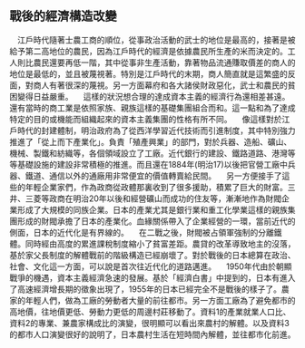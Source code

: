## 戰後的經濟構造改變
　江戶時代隨著士農工商的順位，從事政治活動的武士的地位是最高的，接著是被給予第二高地位的農民，因為江戶時代的經濟是依據農民所生產的米而決定的。工人則比農民還要再低一階，其中從事非生產活動，靠著物品流通賺取價差的商人的地位是最低的，並且被蔑視著。特別是江戶時代的末期，商人簡直就是這繁盛的反面，對商人有著很深的蔑視。另一方面幕府和各大諸侯財政惡化，武士和農民的貧困變得日益嚴重。
　這樣的狀況想合理的達成資本主義的經濟行為還相差甚遠。還有當時的商工業是依照家族、親族這樣的基礎集團組合而和。這一點和為了達成特定的目的或機能而組織起來的資本主義集團的性格有所不同。
　像這樣對於江戶時代的封建體制，明治政府為了從西洋學習近代技術而引進制度，其中特別強力推進了「從上而下產業化」。負責「殖產興業」的部門，對於兵器、造船、礦山、機械、製鐵和紡織等，各個領域設立了工廠。近代銀行的建設、鐵路道路、港灣等等基礎設施的建設非常積極的推進。而且還在1884年(明治17)以後把官營工廠中兵器、鐵道、通信以外的通廠用非常便宜的價值轉賣給民間。
　另一方便接手了這些的年輕企業家們，作為政商從政體那裏收到了很多援助，積累了巨大的財富。三井、三菱等政商在明治20年以後和經營礦山而成功的住友等，漸漸地作為財閥企業形成了大規模的同族企業。日本的產業尤其是銀行業和重工化學業這樣的親族集團形成的財閥承擔了日本的產業化。血緣關係帶入了企業經營的一環，當前近代的側面，日本的近代化是有界線的。
　在二戰之後，財閥被占領軍強制的分離鐵體。同時經由高度的累進課稅制度縮小了貧富差距。農貸的改革導致地主的沒落，基於家父長制度的解體戰前的階級構造已經崩壞了。對於戰後的日本總算在政治、社會、文化這一方面，可以說是首次往近代化的道路邁進。
　1950年代由於朝顯戰爭的機遇，資本主義經濟急速的發展。基於「經濟白書」中提到的，日本有進入了高速經濟增長期的徵象出現了，1955年的日本已經完全不是戰後的樣子了。農家的年輕人們，做為工廠的勞動者大量的前往都市。另一方面工廠為了避免都市的高地價，往地價更低、勞動力更低的周邊村莊移動了。資料1的產業就業人口比、資料2的專業、兼農家構成比的演變，很明顯可以看出來農村的解體。以及資料3的都市人口演變很好的說明了，日本農村生活在短時間內解體，並往都市化前進。
